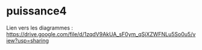 # puissance4



Lien vers les diagrammes : https://drive.google.com/file/d/1zqdV9AkUA_sF0ym_qSjXZWFNLu5So0u5/view?usp=sharing